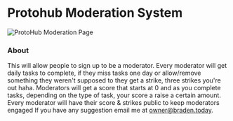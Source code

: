 # Protohub Moderation System
![ProtoHub Moderation Page](https://repository-images.githubusercontent.com/532947119/4b80a0c6-a307-4f42-b3a6-c1451a4fc39e)
### About
This will allow people to sign up to be a moderator. Every moderator will get daily tasks to complete, if they miss tasks one day or allow/remove something they weren't supposed to they get a strike, three strikes you're out haha. Moderators will get a score that starts at 0 and as you complete tasks, depending on the type of task, your score a raise a certain amount. Every moderator will have their score & strikes public to keep moderators engaged
If you have any suggestion email me at <a href="mailto:owner@braden.today">owner@braden.today</a>.
